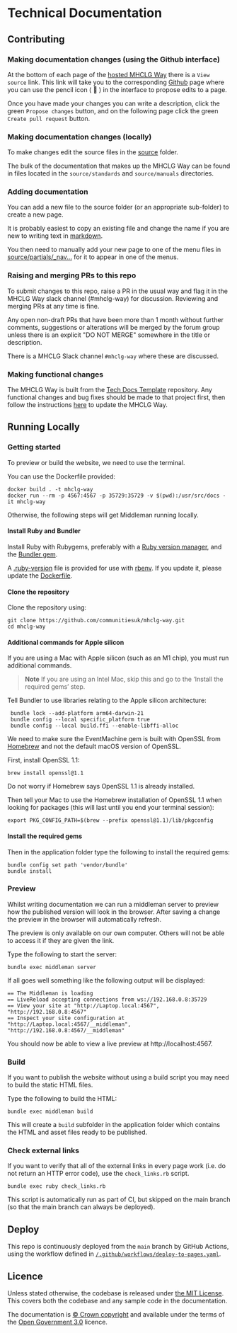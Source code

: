 # Technical Documentation

## Contributing

### Making documentation changes (using the Github interface)

At the bottom of each page of the [hosted MHCLG Way](https://friendly-parakeet-63jl6v6.pages.github.io/) there is a `View source` link. This link will take you to 
the corresponding [Github](https://github.com/communitiesuk/mhclg-way) page where you can use the pencil icon ( :pencil: )
in the interface to propose edits to a page.

Once you have made your changes you can write a description, click the green `Propose changes` button, and on the 
following page click the green `Create pull request` button.

### Making documentation changes (locally)

To make changes edit the source files in the [source](source) folder.

The bulk of the documentation that makes up the MHCLG Way can be found in files located in the `source/standards` and 
`source/manuals` directories.

### Adding documentation

You can add a new file to the source folder (or an appropriate sub-folder) to create a new page.

It is probably easiest to copy an existing file and change the name if you are new to writing text in [markdown](https://www.markdownguide.org/).

You then need to manually add your new page to one of the menu files in [source/partials/_nav...](source/partials/_nav...) for it to appear in one of the menus.

### Raising and merging PRs to this repo

To submit changes to this repo, raise a PR in the usual way and flag it in the MHCLG Way slack channel (#mhclg-way) 
for discussion. Reviewing and merging PRs at any time is fine.

Any open non-draft PRs that have been more than 1 month without further comments, suggestions or alterations will be 
merged by the forum group unless there is an explicit "DO NOT MERGE" somewhere in the title or description.

There is a MHCLG Slack channel `#mhclg-way` where these are discussed.

### Making functional changes

The MHCLG Way is built from the [Tech Docs Template](https://github.com/alphagov/tech-docs-template)
repository. Any functional changes and bug fixes should be made to that project first, then follow the
instructions [here](https://github.com/alphagov/tech-docs-template#updating-a-project-to-use-the-latest-template)
to update the MHCLG Way.

## Running Locally

### Getting started

To preview or build the website, we need to use the terminal.

You can use the Dockerfile provided:

```
docker build . -t mhclg-way
docker run --rm -p 4567:4567 -p 35729:35729 -v $(pwd):/usr/src/docs -it mhclg-way
```

Otherwise, the following steps will get Middleman running locally.

#### Install Ruby and Bundler

Install Ruby with Rubygems, preferably with a [Ruby version manager][rvm],
and the [Bundler gem][bundler].

A [.ruby-version](./.ruby-version) file is provided for use with [rbenv][].
If you update it, please update the [Dockerfile](./Dockerfile).

#### Clone the repository

Clone the repository using:

```
git clone https://github.com/communitiesuk/mhclg-way.git
cd mhclg-way
```

#### Additional commands for Apple silicon

If you are using a Mac with Apple silicon (such as an M1 chip), you must run additional commands.

> **Note**
> If you are using an Intel Mac, skip this and go to the ‘Install the required gems’ step.

Tell Bundler to use libraries relating to the Apple silicon architecture:

```
 bundle lock --add-platform arm64-darwin-21
 bundle config --local specific_platform true
 bundle config --local build.ffi --enable-libffi-alloc
```

We need to make sure the EventMachine gem is built with OpenSSL from [Homebrew](https://brew.sh/) and not the default macOS version of OpenSSL.

First, install OpenSSL 1.1:

```
brew install openssl@1.1
```

Do not worry if Homebrew says OpenSSL 1.1 is already installed.

Then tell your Mac to use the Homebrew installation of OpenSSL 1.1 when looking for packages (this will last until you end your terminal session):

```
export PKG_CONFIG_PATH=$(brew --prefix openssl@1.1)/lib/pkgconfig
```

#### Install the required gems
Then in the application folder type the following to install the required gems:

```
bundle config set path 'vendor/bundle'
bundle install
```

### Preview

Whilst writing documentation we can run a middleman server to preview how the
published version will look in the browser. After saving a change the preview in
the browser will automatically refresh.

The preview is only available on our own computer. Others will not be able to
access it if they are given the link.

Type the following to start the server:

```
bundle exec middleman server
```

If all goes well something like the following output will be displayed:

```
== The Middleman is loading
== LiveReload accepting connections from ws://192.168.0.8:35729
== View your site at "http://Laptop.local:4567", "http://192.168.0.8:4567"
== Inspect your site configuration at "http://Laptop.local:4567/__middleman", "http://192.168.0.8:4567/__middleman"
```

You should now be able to view a live preview at http://localhost:4567.

### Build

If you want to publish the website without using a build script you may need to
build the static HTML files.

Type the following to build the HTML:

```
bundle exec middleman build
```

This will create a `build` subfolder in the application folder which contains
the HTML and asset files ready to be published.

### Check external links

If you want to verify that all of the external links in every page work (i.e.
do not return an HTTP error code), use the `check_links.rb` script.

```
bundle exec ruby check_links.rb
```

This script is automatically run as part of CI, but skipped on the main branch
(so that the main branch can always be deployed).

## Deploy

This repo is continuously deployed from the `main` branch by GitHub Actions, using the workflow defined in [`/.github/workflows/deploy-to-pages.yaml`](https://github.com/communitiesuk/mhclg-way/blob/main/.github/workflows/deploy-to-pages.yaml).

## Licence

Unless stated otherwise, the codebase is released under [the MIT License][mit].
This covers both the codebase and any sample code in the documentation.

The documentation is [© Crown copyright][copyright] and available under the terms
of the [Open Government 3.0][ogl] licence.

[rvm]: https://www.ruby-lang.org/en/documentation/installation/#managers
[rbenv]: https://github.com/rbenv/rbenv
[bundler]: https://bundler.io/
[mit]: LICENCE
[copyright]: https://www.nationalarchives.gov.uk/information-management/re-using-public-sector-information/uk-government-licensing-framework/crown-copyright/
[ogl]: https://www.nationalarchives.gov.uk/doc/open-government-licence/version/3/
